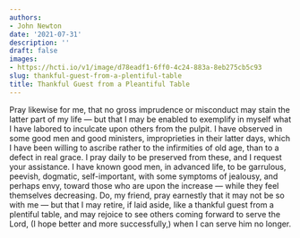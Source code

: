 ```yaml
---
authors:
- John Newton
date: '2021-07-31'
description: ''
draft: false
images:
- https://hcti.io/v1/image/d78eadf1-6ff0-4c24-883a-8eb275cb5c93
slug: thankful-guest-from-a-plentiful-table
title: Thankful Guest from a Pleantiful Table
---
```


Pray likewise for me, that no gross imprudence or misconduct may stain the latter part of my life — but that I may be enabled to exemplify in myself what I have labored to inculcate upon others from the pulpit. I have observed in some good men and good ministers, improprieties in their latter days, which I have been willing to ascribe rather to the infirmities of old age, than to a defect in real grace. I pray daily to be preserved from these, and I request your assistance. I have known good men, in advanced life, to be garrulous, peevish, dogmatic, self-important, with some symptoms of jealousy, and perhaps envy, toward those who are upon the increase — while they feel themselves decreasing. Do, my friend, pray earnestly that it may not be so with me — but that I may retire, if laid aside, like a thankful guest from a plentiful table, and may rejoice to see others coming forward to serve the Lord, (I hope better and more successfully,) when I can serve him no longer.